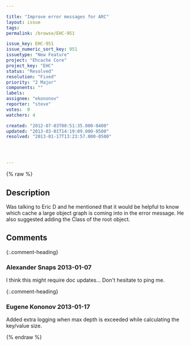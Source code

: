 ```yaml
---

title: "Improve error messages for ARC"
layout: issue
tags: 
permalink: /browse/EHC-951

issue_key: EHC-951
issue_numeric_sort_key: 951
issuetype: "New Feature"
project: "Ehcache Core"
project_key: "EHC"
status: "Resolved"
resolution: "Fixed"
priority: "2 Major"
components: ""
labels: 
assignee: "ekononov"
reporter: "steve"
votes:  0
watchers: 4

created: "2012-07-03T00:51:35.000-0400"
updated: "2013-03-01T14:19:09.000-0500"
resolved: "2013-01-17T13:23:57.000-0500"




---
```


{% raw %}

## Description

<div markdown="1" class="description">

Was talking to Eric D and he mentioned that it would be helpful to know which cache a large object graph is coming into in the error message. He also suggested adding the Class of the root object.

</div>

## Comments


{:.comment-heading}
### **Alexander Snaps** <span class="date">2013-01-07</span>

<div markdown="1" class="comment">

I think this might require doc updates... Don't hesitate to ping me.

</div>


{:.comment-heading}
### **Eugene Kononov** <span class="date">2013-01-17</span>

<div markdown="1" class="comment">

Added extra logging when max depth is exceeded while calculating the key/value size.

</div>



{% endraw %}
